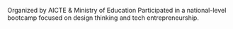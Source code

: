 Organized by AICTE & Ministry of Education Participated in a national-level bootcamp focused on design thinking and tech entrepreneurship.

